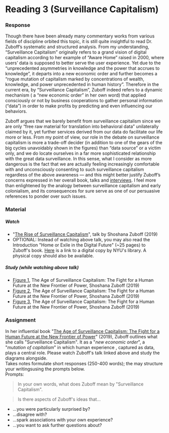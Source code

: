 # Reading 3 (Surveillance Capitalism)

### Response
Though there have been already many commentary works from various fields of discipline orbited this topic, it is still quite insightful to read Dr. Zuboff’s systematic and structured analysis. From my understanding, “Surveillance Capitalism” originally refers to a grand vision of digital capitalism according to her example of “Aware Home” raised in 2000, where users’ data is supposed to better serve the user experience. Yet due to the “unprecedented asymmetries in knowledge and the power that accrues to knowledge”, it departs into a new economic order and further becomes a “rogue mutation of capitalism marked by concentrations of wealth, knowledge, and power unprecedented in human history”. Therefore in the current era, by “Surveillance Capitalism”, Zuboff indeed refers to a dynamic mechanism ( a “new economic order” in her own word) that applied consciously or not by business cooperations to gather personal information (“data”) in order to make profits by predicting and even influencing our behaviors.

Zuboff argues that we barely benefit from surveillance capitalism since we are only “free raw material for translation into behavioral data” unilaterally claimed by it, yet further services derived from our data do facilitate our life more or less. From my point of view, our role in the debate on surveillance capitalism is more a trade-off decider (in addition to one of the gears of the big cycles unavoidably shown in the figures) than “data source” or a victim only, and we do locate ourselves in a far more sophisticated relationship with the great data surveillance. In this sense, what I consider as more dangerous is the fact that we are actually feeling increasingly comfortable with and unconsciously consenting to such surveillance capitalism regardless of the above awareness — and this might better justify Zuboff’s concerns expressed in her overall book, talks and [interviews](https://www.theguardian.com/books/2019/oct/04/shoshana-zuboff-surveillance-capitalism-assault-human-automomy-digital-privacy). I feel more than enlightened by the analogy between surveillance capitalism and early colonialism, and its consequences for sure serve as one of our persuasive references to ponder over such issues.  


### Material
##### Watch
- "[The Rise of Surveillance Capitalism](https://www.youtube.com/watch?v=2s4Y-uZG5zk)", talk by Shoshana Zuboff (2019)
- OPTIONAL: Instead of watching above talk, you may also read the Introduction "Home or Exile in the Digital Future" (~25 pages) to Zuboff's book. [Here](http://proxy.library.nyu.edu/login?url=http://search.ebscohost.com/login.aspx?direct=true&db=nlebk&AN=1490460&site=ehost-live&ebv=EK&ppid=Page-__-13) is a link to a digital copy by NYU's library. A physical copy should also be available.

##### Study (while watching above talk)
- [Figure 1](https://drive.google.com/file/d/14GuS-Jt-0do2ISc2kW16Br7-_3IkLJg5/view?usp=sharing), The Age of Surveillance Capitalism: The Fight for a Human Future at the New Frontier of Power, Shoshana Zuboff (2019)
- [Figure 2](https://drive.google.com/file/d/1JyxfJKB_6KrDBZ1Bdf0NFuOSUvHqeiIc/view?usp=sharing), The Age of Surveillance Capitalism: The Fight for a Human Future at the New Frontier of Power, Shoshana Zuboff (2019)
- [Figure 3](https://drive.google.com/file/d/1a-N_sZDBcS8EC1W2X1awNFyKjv_Z4kcE/view?usp=sharing), The Age of Surveillance Capitalism: The Fight for a Human Future at the New Frontier of Power, Shoshana Zuboff (2019)

### Assignment
In her influential book "[The Age of Surveillance Capitalism: The Fight for a Human Future at the New Frontier of Power](https://www.publicaffairsbooks.com/titles/shoshana-zuboff/the-age-of-surveillance-capitalism/9781610395694/)" (2019), Zuboff outlines what she calls "Surveillance Capitalism". It as a "*new economic order*", a "*mutation of capitalism*" in which human experience , captured as data, plays a central role.
Please watch Zuboff's talk linked above and study the diagrams alongside.  
Takes notes formulate short responses (250-400 words); the may structure your writingsusing the prompts below.  
Prompts:
>In your own words, what does Zuboff mean by "Surveillance Capitalism".

>Is there aspects of Zuboff's ideas that...
  - ...you were particularly surprised by?
  - ...disagree with?
  - ...spark associations with your own experience?
  - ...you want to ask further questions about?
